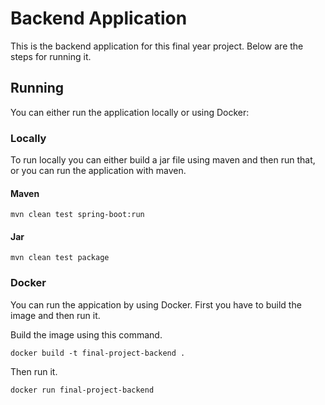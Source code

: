 # Backend Application

This is the backend application for this final year project. Below are the steps for running it.

## Running

You can either run the application locally or using Docker:

### Locally

To run locally you can either build a jar file using maven
and then run that, or you can run the application with maven.

#### Maven

```
mvn clean test spring-boot:run
```

#### Jar

```
mvn clean test package
```

### Docker

You can run the appication by using Docker. First you have to build the image and then run it. 


Build the image using this command.

```
docker build -t final-project-backend .
```

Then run it.

```
docker run final-project-backend
```

